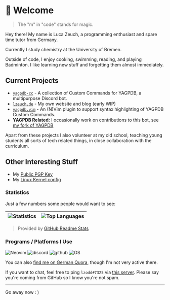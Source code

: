 # :wave: Welcome

> The "m" in "code" stands for magic.

Hey there! My name is Luca Zeuch, a programming enthusiast and spare time tutor from Germany.

Currently I study chemistry at the University of Bremen.

Outside of code, I enjoy cooking, swimming, reading, and playing Badminton.
I like learning new stuff and forgetting them almost immediately.

## Current Projects

* [`yagpdb-cc`](https://github.com/yagpdb-cc/yagpdb-cc/) - A collection of Custom Commands for YAGPDB, a multipurpose Discord bot.
* [`lzeuch.de`](https://github.com/l-zeuch/lzeuch.de) - My own website and blog  (early WIP)
* [`yagpdb.vim`](https://github.com/l-zeuch/yagpdb.vim) - An (N)Vim plugin to support syntax highlighting of YAGPDB Custom Commands.
* **YAGPDB Related:** I occasionally work on contributions to this bot, see [my fork of YAGPDB](https://github.com/l-zeuch/yagpdb)

Apart from these projects I also volunteer at my old school, teaching young students all sorts of tech related things, in close collaboration with the curriculum.

## Other Interesting Stuff

* My [Public PGP Key](https://gist.github.com/l-zeuch/d6fa37be60e8ff7f65baac67818dd5e9)
* My [Linux Kernel config](https://gist.github.com/l-zeuch/4203afa8b30b524bba41c0bbbeff3022)

### Statistics

Just a few numbers some people would want to see:

| ![Statistics](https://github-readme-stats-j1slzcjlu-l-zeuch.vercel.app/api?username=l-zeuch&show_icons=true&hide_border=truen&hide_title=true&count_private=true&include_all_commits=true&title_color=4F8CC9&text_color=9f9f9f&bg_color=00000000&hide=stars) | ![Top Languages](https://github-readme-stats-j1slzcjlu-l-zeuch.vercel.app/api/top-langs/?username=l-zeuch&layout=compact&show_icons=true&title_color=4F8CC9&text_color=9f9f9f&bg_color=00000000&hide_border=true&icon_color=00000000) |
| --- | --- |

> Provided by [GitHub Readme Stats](https://github.com/anuraghazra/github-readme-stats)

### Programs / Platforms I Use

![Neovim](https://img.shields.io/static/v1?label=NVim&message=v0.7.2&style=for-the-badge&color=019733&logo=neovim)
![discord](https://img.shields.io/static/v1?label=Discord&message=lzodd%237325&color=7289da&style=for-the-badge&logo=discord)
![github](https://img.shields.io/static/v1?label=GitHub&message=l-zeuch&color=181717&style=for-the-badge&logo=github)
![OS](https://img.shields.io/static/v1?label=OS&message=Archlinux&color=1793D1&style=for-the-badge&logo=archlinux)

You can also [find me on German Quora](https://de.quora.com/profile/Luca-Zeuch), though I'm not very active there.

If you want to chat, feel free to ping `lzodd#7325` via [this server](https://discord.gg/tFhxypKcvm). Please say you're coming from GitHub so I know you're not spam.

----
Go away now : )
